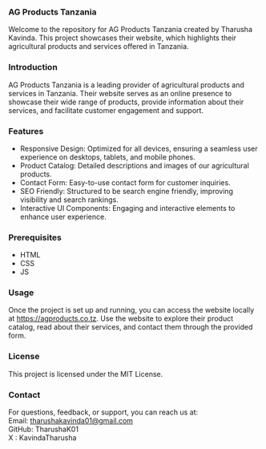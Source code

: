 ### AG Products Tanzania
Welcome to the repository for AG Products Tanzania created by Tharusha Kavinda. This project showcases their website, which highlights their agricultural products and services offered in Tanzania.
### Introduction
AG Products Tanzania is a leading provider of agricultural products and services in Tanzania. Their website serves as an online presence to showcase their wide range of products, provide information about their services, and facilitate customer engagement and support.
### Features
-	Responsive Design: Optimized for all devices, ensuring a seamless user experience on desktops, tablets, and mobile phones.
-	Product Catalog: Detailed descriptions and images of our agricultural products.
-	Contact Form: Easy-to-use contact form for customer inquiries.
-	SEO Friendly: Structured to be search engine friendly, improving visibility and search rankings.
-	Interactive UI Components: Engaging and interactive elements to enhance user experience.

### Prerequisites
-	HTML
-	CSS
-	JS
### Usage
Once the project is set up and running, you can access the website locally at https://agproducts.co.tz. Use the website to explore their product catalog, read about their services, and contact them through the provided form.

### License
This project is licensed under the MIT License.
### Contact
For questions, feedback, or support, you can reach us at:</br>
Email: tharushakavinda01@gmail.com</br>
GitHub: TharushaK01</br>
X : KavindaTharusha</br>
